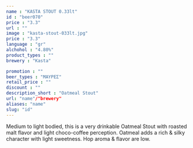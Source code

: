 ```yaml
---
name : "KASTA STOUT 0.33lt"
id : "beer070"
price : "3.3"
url : ""
image : "kasta-stout-033lt.jpg"
price : "3.3"
language : "gr"
alchohol : "4.80%"
product_types : ""
brewery : "Kasta"

promotion : ""
beer_types : "ΜΑΥΡΕΣ"
retail_price : ""
discount : ""
description_short : "Oatmeal Stout"
url: "name"/"brewery"
aliases: "name"
slug: "id"
---
```


Medium to light bodied, this is a very drinkable Oatmeal Stout with roasted malt flavor and light choco-coffee perception. Oatmeal adds a rich &amp; silky character with light sweetness. Hop aroma &amp; flavor are low.